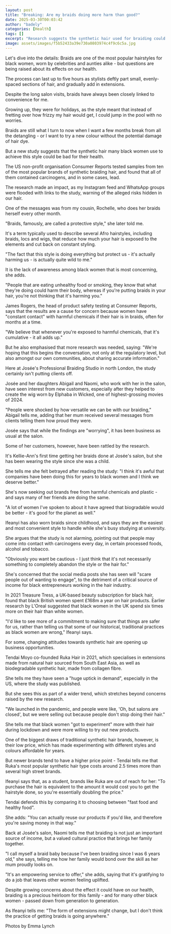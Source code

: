 ```yaml
---
layout: post
title: "Breaking: Are my braids doing more harm than good?"
date: 2025-03-30T00:03:42
author: "badely"
categories: [Health]
tags: []
excerpt: "Research suggests the synthetic hair used for braiding could be bad for you - but will that stop women using it?"
image: assets/images/f5b52433a39e730a0803974c4f9c6c5a.jpg
---
```


Let's dive into the details: Braids are one of the most popular hairstyles for black women, worn by celebrities and aunties alike - but questions are being raised about its effects on our health.

The process can last up to five hours as stylists deftly part small, evenly-spaced sections of hair, and gradually add in extensions.

Despite the long salon visits, braids have always been closely linked to convenience for me.

Growing up, they were for holidays, as the style meant that instead of fretting over how frizzy my hair would get, I could jump in the pool with no worries.

Braids are still what I turn to now when I want a few months break from all the detangling - or I want to try a new colour without the potential damage of hair dye.

But a new study suggests that the synthetic hair many black women use to achieve this style could be bad for their health.

The US non-profit organisation Consumer Reports tested samples from ten of the most popular brands of synthetic braiding hair, and found that all of them contained carcinogens, and in some cases, lead.

The research made an impact, as my Instagram feed and WhatsApp groups were flooded with links to the study, warning of the alleged risks hidden in our hair.

One of the messages was from my cousin, Rochelle, who does her braids herself every other month.

"Braids, famously, are called a protective style," she later told me.

It's a term typically used to describe several Afro hairstyles, including braids, locs and wigs, that reduce how much your hair is exposed to the elements and cut back on constant styling.

"The fact that this style is doing everything but protect us - it's actually harming us - is actually quite wild to me."

It is the lack of awareness among black women that is most concerning, she adds.

"People that are eating unhealthy food or smoking, they know that what they're doing could harm their body, whereas if you're putting braids in your hair, you're not thinking that it's harming you."

James Rogers, the head of product safety testing at Consumer Reports, says that the results are a cause for concern because women have "constant contact" with harmful chemicals if their hair is in braids, often for months at a time.

"We believe that whenever you're exposed to harmful chemicals, that it's cumulative - it all adds up."

But he also emphasised that more research was needed, saying: "We're hoping that this begins the conversation, not only at the regulatory level, but also amongst our own communities, about sharing accurate information."

Here at Josée's Professional Braiding Studio in north London, the study certainly isn't putting clients off.

Josée and her daughters Abigail and Naomi, who work with her in the salon, have seen interest from new customers, especially after they helped to create the wig worn by Elphaba in Wicked, one of highest-grossing movies of 2024.

"People were shocked by how versatile we can be with our braiding," Abigail tells me, adding that her mum received several messages from clients telling them how proud they were.

Josée says that while the findings are "worrying", it has been business as usual at the salon.

Some of her customers, however, have been rattled by the research.

It's Kellie-Ann's first time getting her braids done at Josée's salon, but she has been wearing the style since she was a child.

She tells me she felt betrayed after reading the study: "I think it's awful that companies have been doing this for years to black women and I think we deserve better." 

She's now seeking out brands free from harmful chemicals and plastic - and says many of her friends are doing the same.

"A lot of women I've spoken to about it have agreed that biogradable would be better - it's good for the planet as well."

Ifeanyi has also worn braids since childhood, and says they are the easiest and most convenient style to handle while she's busy studying at university. 

She argues that the study is not alarming, pointing out that people may come into contact with carcinogens every day, in certain processed foods, alcohol and tobacco.

"Obviously you want be cautious - I just think that it's not necessarily something to completely abandon the style or the hair for."

She's concerned that the social media posts she has seen will "scare people out of wanting to engage", to the detriment of a critical source of income for black entrepreneurs working in the hair industry.

In 2021 Treasure Tress, a UK-based beauty subscription for black hair, found that black British women spent £168m a year on hair products. Earlier research by L'Oreal suggested that black women in the UK spend six times more on their hair than white women.

"I'd like to see more of a commitment to making sure that things are safer for us, rather than telling us that some of our historical, traditional practices as black women are wrong," Ifeanyi says.

For some, changing attitudes towards synthetic hair are opening up business opportunities.

Tendai Moyo co-founded Ruka Hair in 2021, which specialises in extensions made from natural hair sourced from South East Asia, as well as biodegradable synthetic hair, made from collagen fibre.

She tells me they have seen a "huge uptick in demand", especially in the US, where the study was published. 

But she sees this as part of a wider trend, which stretches beyond concerns raised by the new research.

"We launched in the pandemic, and people were like, 'Oh, but salons are closed', but we were selling out because people don't stop doing their hair."

She tells me that black women "got to experiment" more with their hair during lockdown and were more willing to try out new products.

One of the biggest draws of traditional synthetic hair brands, however, is their low price, which has made experimenting with different styles and colours affordable for years.

But newer brands tend to have a higher price point - Tendai tells me that Ruka's most popular synthetic hair type costs around 2.5 times more than several high street brands.

Ifeanyi says that, as a student, brands like Ruka are out of reach for her: "To purchase the hair is equivalent to the amount it would cost you to get the hairstyle done, so you're essentially doubling the price."

Tendai defends this by comparing it to choosing between "fast food and healthy food".

She adds: "You can actually reuse our products if you'd like, and therefore you're saving money in that way."

Back at Josée's salon, Naomi tells me that braiding is not just an important source of income, but a valued cultural practice that brings her family together.

"I call myself a braid baby because I've been braiding since I was 6 years old," she says, telling me how her family would bond over the skill as her mum proudly looks on.

"It's an empowering service to offer," she adds, saying that it's gratifying to do a job that leaves other women feeling uplifted.

Despite growing concerns about the effect it could have on our health, braiding is a precious heirloom for this family - and for many other black women - passed down from generation to generation.

As Ifeanyi tells me: "The form of extensions might change, but I don't think the practice of getting braids is going anywhere."

Photos by Emma Lynch


